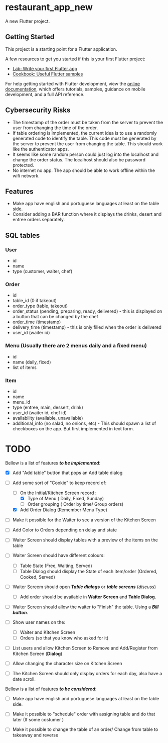 # restaurant_app_new

A new Flutter project.

## Getting Started

This project is a starting point for a Flutter application.

A few resources to get you started if this is your first Flutter project:

- [Lab: Write your first Flutter app](https://docs.flutter.dev/get-started/codelab)
- [Cookbook: Useful Flutter samples](https://docs.flutter.dev/cookbook)

For help getting started with Flutter development, view the
[online documentation](https://docs.flutter.dev/), which offers tutorials,
samples, guidance on mobile development, and a full API reference.

## Cybersecurity Risks

- The timestamp of the order must be taken from the server to prevent the user from changing the time of the order.
- If table ordering is implemented, the current idea is to use a randomly generated code to identify the table. This code must be generated by the server to prevent the user from changing the table. This should work like the authenticator apps.
- It seems like some random person could just log into the localhost and change the order status. The localhost should also be password protected.
- No internet no app. The app should be able to work offline within the wifi network.

## Features

- Make app have english and portuguese languages at least on the table side.
- Consider adding a BAR function where it displays the drinks, desert and entree orders separately.


## SQL tables

### User
- id
- name
- type (customer, waiter, chef)

### Order
- id
- table_id  (0 if takeout)
- order_type (table, takeout)
- order_status (pending, preparing, ready, delivered) - this is displayed on a button that can be changed by the chef
- order_time (timestamp)
- delivery_time (timestamp) - this is only filled when the order is delivered
- user_id (waiter id)


### Menu (Usually there are 2 menus daily and a fixed menu)
- id
- name (daily, fixed)
- list of items


### Item
- id
- name
- menu_id
- type (entree, main, dessert, drink)
- user_id (waiter id, chef id)
- availability (available, unavailable)
- additional_info (no salad, no onions, etc) - This should spawn a list of checkboxes on the app. But first implemented in text form.

# TODO

Bellow is a list of features ***to be implemented***:
- [x] Add "Add table" button that pops an Add table dialog
- [ ] Add some sort of "Cookie" to keep record of:
    - [ ] On the Initial/Kitchen Screen record :
        - [x] Type of Menu ( Daily, Fixed, Sunday)
        - [ ] Order grouping ( Order by time/ Group orders)
    - [x] Add Order Dialog (Remember Menu Type)
- [ ] Make it possible for the Waiter to see a version of the Kitchen Screen
- [ ] Add Color to Orders depending on delay and state
- [ ] Waiter Screen should display tables with a  preview of  the items on the table

- [ ] Waiter Screen should have different colours:
    - [ ] Table State (Free, Waiting, Served)
    - [ ] Table Dialog should display the State of each item/order (Ordered, Cooked, Served)

- [ ] Waiter Screem should open ***Table dialogs*** or ***table screens*** (_discuss_)
    - [ ] Add order should be available in **Waiter Screen** and **Table Dialog**.

- [ ] Waiter Screen should allow the waiter to "Finish" the table. Using a ***Bill button***.

- [ ] Show user names on the:
    - [ ] Waiter and Kitchen Screen
    - [ ] Orders (so that you know who asked for it)

- [ ] List users and allow Kitchen Screen to Remove and Add/Register from Kitchen Screen (**Dialog**)

- [ ] Allow changing the character size on Kitchen Screen

- [ ] The Kitchen Screen should only display orders for each day, also have a date scroll.


Bellow is a list of features ***to be considered***:
- [ ] Make app have english and portuguese languages at least on the table side.
- [ ] Make it possible to "schedule" order with assigning table and do that later (If some costumer )
- [ ] Make it possible to change the table of an order/ Change from table to takeaway and reverse

 